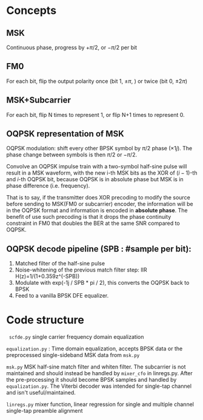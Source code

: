 
# Concepts
## MSK
Continuous phase, progress by $+\pi/2$, or $-\pi/2$ per bit
## FM0
For each bit,  flip the output polarity once (bit 1, $\pm\pi$, ) or twice (bit 0, $\pm2\pi$)

## MSK+Subcarrier
For each bit, flip N times to represent 1, or flip N+1 times to represent 0.

## OQPSK representation of MSK
OQPSK modulation: shift every other BPSK symbol by $\pi/2$ phase ($\times1j$). The  phase change between symbols is then $\pi/2$ or $-\pi/2$.

 Convolve an OQPSK impulse train with a two-symbol half-sine pulse will result in a MSK waveform, with the new  i-th MSK bits as the XOR of $(i-1)$-th and $i$-th OQPSK bit, because OQPSK is in absolute phase but MSK is in phase difference (i.e. frequency).

That is to say, if the transmitter does XOR precoding to modify the source before sending to MSK(FM0 or subcarrier) encoder, the information will be in the OQPSK format and information is encoded in **absolute phase**. The benefit of use such precoding is that it drops the phase continuity constraint in FM0 that doubles the BER at the same SNR compared to OQPSK.

## OQPSK decode pipeline (SPB : #sample per bit):
1. Matched filter of the half-sine pulse
2. Noise-whitening of the previous match filter step: IIR H(z)=1/(1+0.359z^(-SPB))
3. Modulate with exp(-1j / SPB * pi / 2), this converts the OQPSK back to BPSK
4. Feed to a vanilla BPSK DFE equalizer.


# Code structure
`` scfde.py`` single carrier frequency domain equalization

`` equalization.py `` : Time domain equalization, accepts BPSK data or the preprocessed single-sideband MSK data from `msk.py`

`` msk.py `` MSK half-sine match filter and whiten filter. The subcarrier is not maintained and should instead be handled by ``mixer_cfo`` in linregs.py. After the pre-processing it should become BPSK samples and handled by `equalization.py`. The Viterbi decoder was intended for single-tap channel and isn't useful/maintained. 


`` linregs.py `` mixer function, linear regression for single and multiple channel single-tap preamble alignment
